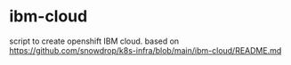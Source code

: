 # ibm-cloud
script to create openshift IBM cloud.
based on https://github.com/snowdrop/k8s-infra/blob/main/ibm-cloud/README.md
